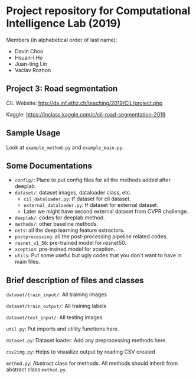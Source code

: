 # Project repository for Computational Intelligence Lab (2019)

Members (in alphabetical order of last name):
- Davin Choo
- Hsuan-I Ho
- Juan-ting Lin
- Vaclav Rozhon

## Project 3: Road segmentation

CIL Website: http://da.inf.ethz.ch/teaching/2019/CIL/project.php

Kaggle: https://inclass.kaggle.com/c/cil-road-segmentation-2019

## Sample Usage

Look at `example_method.py` and `example_main.py`.

## Some Documentations
* `config/`: Place to put config files for all the methods added after deeplab. 
* `dataset/`: dataset images, dataloader class, etc.
  * `cil_dataloader.py`: tf dataset for cil dataset.
  * `external_dataloader.py`: tf dataset for external dataset.
  * Later we might have second external dataset from CVPR challenge.
* `deeplab/`: codes for deeplab method.
* `methods/`: other baseline methods.
* `nets`: all the deep learning feature extractors.
* `postprocessing`: all the post-processing pipeline related codes.
* `resnet_v1_50`: pre-trained model for resnet50.
* `xception`: pre-trained model for xception.
* `utils`: Put some useful but ugly codes that you don't want to have in main files.

## Brief description of files and classes

`dataset/train_input/`: All training images

`dataset/train_output/`: All training labels

`dataset/test_input/`: All testing images

`util.py`: Put imports and utility functions here.

`dataset.py`: Dataset loader. Add any preprocessing methods here.

`csv2img.py`: Helps to visualize output by reading CSV created

`method.py`: Abstract class for methods. All methods should inherit from abstract class `method.py`.
